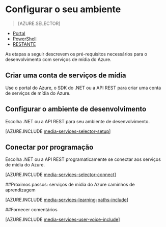 <properties
    pageTitle="Configurar seu ambiente | Microsoft Azure"
    description="Configure seu ambiente para desenvolvimento com os serviços de mídia do Azure."
    services="media-services"
    documentationCenter=""
    authors="Juliako"
    manager="erikre"
    editor=""/>

<tags
    ms.service="media-services"
    ms.workload="media"
    ms.tgt_pltfrm="na"
    ms.devlang="na"
    ms.topic="get-started-article"
    ms.date="10/12/2016"
    ms.author="juliako"/>

# <a name="set-up-your-environment"></a>Configurar o seu ambiente

> [AZURE.SELECTOR]
- [Portal](media-services-portal-create-account.md)
- [PowerShell](media-services-manage-with-powershell.md)
- [RESTANTE](https://msdn.microsoft.com/library/azure/dn167014.aspx)
<a id="create_account"></a>

As etapas a seguir descrevem os pré-requisitos necessários para o desenvolvimento com serviços de mídia do Azure.

## <a name="create-a-media-services-account"></a>Criar uma conta de serviços de mídia

Use o portal do Azure, o SDK do .NET ou a API REST para criar uma conta de serviços de mídia do Azure.

<a id="setup_dev_env"></a>
## <a name="set-up-the-development-environment"></a>Configurar o ambiente de desenvolvimento  

Escolha .NET ou a API REST para seu ambiente de desenvolvimento.

[AZURE.INCLUDE [media-services-selector-setup](../../includes/media-services-selector-setup.md)]

<a id="connect"></a>
## <a name="connect-programmatically"></a>Conectar por programação

Escolha .NET ou a API REST programaticamente se conectar aos serviços de mídia do Azure.

[AZURE.INCLUDE [media-services-selector-connect](../../includes/media-services-selector-connect.md)]


##<a name="next-steps-azure-media-services-learning-paths"></a>Próximos passos: serviços de mídia do Azure caminhos de aprendizagem

[AZURE.INCLUDE [media-services-learning-paths-include](../../includes/media-services-learning-paths-include.md)]

##<a name="provide-feedback"></a>Fornecer comentários

[AZURE.INCLUDE [media-services-user-voice-include](../../includes/media-services-user-voice-include.md)]

